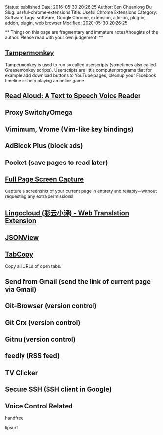 Status: published
Date: 2016-05-30 20:26:25
Author: Ben Chuanlong Du
Slug: useful-chrome-extensions
Title: Useful Chrome Extensions
Category: Software
Tags: software, Google Chrome, extension, add-on, plug-in, addon, plugin, web browser
Modified: 2020-05-30 20:26:25

**
Things on this page are
fragmentary and immature notes/thoughts of the author.
Please read with your own judgement!
**


## [Tampermonkey](https://chrome.google.com/webstore/detail/tampermonkey/dhdgffkkebhmkfjojejmpbldmpobfkfo?hl=en)

Tampermonkey is used to run so called userscripts (sometimes also called Greasemonkey scripts). 
Userscripts are little computer programs that for example add download buttons to YouTube pages, 
cleanup your Facebook timeline or help playing an online game.


## [Read Aloud: A Text to Speech Voice Reader](https://chrome.google.com/webstore/detail/read-aloud-a-text-to-spee/hdhinadidafjejdhmfkjgnolgimiaplp/related?hl=en)

## Proxy SwitchyOmega 

## Vimimum, Vrome (Vim-like key bindings)

## AdBlock Plus (block ads)

## Pocket (save pages to read later)

## [Full Page Screen Capture](https://chrome.google.com/webstore/detail/full-page-screen-capture/fdpohaocaechififmbbbbbknoalclacl)

Capture a screenshot of your current page in entirety and reliably—without requesting any extra permissions!

## [Lingocloud (彩云小译) - Web Translation Extension](https://chrome.google.com/webstore/detail/lingocloud-web-translatio/jmpepeebcbihafjjadogphmbgiffiajh)

## [JSONView](https://chrome.google.com/webstore/detail/jsonview/chklaanhfefbnpoihckbnefhakgolnmc?hl=en)

## [TabCopy](https://chrome.google.com/webstore/detail/tabcopy/micdllihgoppmejpecmkilggmaagfdmb?hl=en-US)
Copy all URLs of open tabs.

## Send from Gmail (send the link of current page via Gmail)
## Git-Browser (version control)
## Git Crx (version control)
## Gitnu (version control)
## feedly (RSS feed)
## TV Clicker
## Secure SSH (SSH client in Google)


## Voice Control Related

handfree

lipsurf